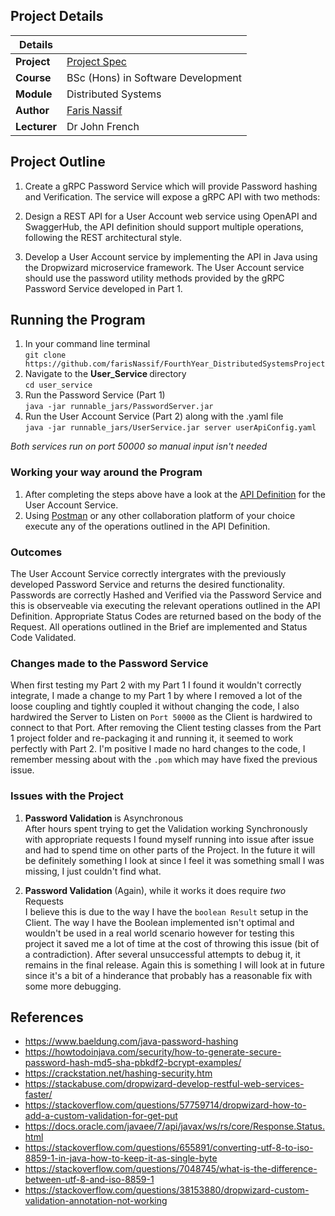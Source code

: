 ## Project Details

|Details  |    |
| --- | --- |
| **Project**  | [Project Spec](https://learnonline.gmit.ie/pluginfile.php/130649/mod_assign/intro/Project2019_Part2.pdf) 
| **Course** | BSc (Hons) in Software Development
| **Module** |  Distributed Systems |
| **Author** | [Faris Nassif](https://github.com/farisNassif) |
| **Lecturer** | Dr John French |

## Project Outline
1. Create a gRPC Password Service which will provide Password hashing and Verification. The service will expose a gRPC API with two
methods:

2. Design a REST API for a User Account web service using OpenAPI and SwaggerHub, the API definition should support multiple operations, following the REST architectural style.

3. Develop a User Account service by implementing the API in Java using the Dropwizard microservice framework. The User Account service should use the password utility methods provided by the gRPC Password Service  developed in Part 1.

## Running the Program
1. In your command line terminal <br> `git clone https://github.com/farisNassif/FourthYear_DistributedSystemsProject`
2. Navigate to the <b> User_Service </b> directory <br> `cd user_service`
3. Run the Password Service (Part 1) <br> `java -jar runnable_jars/PasswordServer.jar`
4. Run the User Account Service (Part 2) along with the .yaml file <br> `java -jar runnable_jars/UserService.jar server userApiConfig.yaml`

<i> Both services run on port 50000 so manual input isn't needed </i>

### Working your way around the Program
1. After completing the steps above have a look at the [API Definition](https://app.swaggerhub.com/apis/farisNassif/UserAPI/1#/) for the User Account Service.
2. Using [Postman](https://www.getpostman.com/) or any other collaboration platform of your choice execute any of the operations outlined in the API Definition.

### Outcomes
The User Account Service correctly intergrates with the previously developed Password Service and returns the desired functionality. Passwords are correctly Hashed and Verified via the Password Service and this is observeable via executing the relevant operations outlined in the API Definition. Appropriate Status Codes are returned based on the body of the Request. All operations outlined in the Brief are implemented and Status Code Validated.

### Changes made to the Password Service
When first testing my Part 2 with my Part 1 I found it wouldn't correctly integrate, I made a change to my Part 1 by where I removed a lot of the loose coupling and tightly coupled it without changing the code, I also hardwired the Server to Listen on `Port 50000` as the Client is hardwired to connect to that Port. After removing the Client testing classes from the Part 1 project folder and re-packaging it and running it, it seemed to work perfectly with Part 2. I'm positive I made no hard changes to the code, I remember messing about with the `.pom` which may have fixed the previous issue.

### Issues with the Project
1. <b> Password Validation </b> is Asynchronous <br>
After hours spent trying to get the Validation working Synchronously with appropriate requests I found myself running into issue after issue and had to spend time on other parts of the Project. In the future it will be definitely something I look at since I feel it was something small I was missing, I just couldn't find what.

2. <b> Password Validation </b> (Again), while it works it does require <i>two</i> Requests <br>
I believe this is due to the way I have the `boolean Result` setup in the Client. The way I have the Boolean implemented isn't optimal and wouldn't be used in a real world scenario however for testing this project it saved me a lot of time at the cost of throwing this issue (bit of a contradiction). After several unsuccessful attempts to debug it, it remains in the final release. Again this is something I will look at in future since it's a bit of a hinderance that probably has a reasonable fix with some more debugging.

## References 

* https://www.baeldung.com/java-password-hashing
* https://howtodoinjava.com/security/how-to-generate-secure-password-hash-md5-sha-pbkdf2-bcrypt-examples/
* https://crackstation.net/hashing-security.htm
* https://stackabuse.com/dropwizard-develop-restful-web-services-faster/
* https://stackoverflow.com/questions/57759714/dropwizard-how-to-add-a-custom-validation-for-get-put
* https://docs.oracle.com/javaee/7/api/javax/ws/rs/core/Response.Status.html
* https://stackoverflow.com/questions/655891/converting-utf-8-to-iso-8859-1-in-java-how-to-keep-it-as-single-byte
*	https://stackoverflow.com/questions/7048745/what-is-the-difference-between-utf-8-and-iso-8859-1
* https://stackoverflow.com/questions/38153880/dropwizard-custom-validation-annotation-not-working
